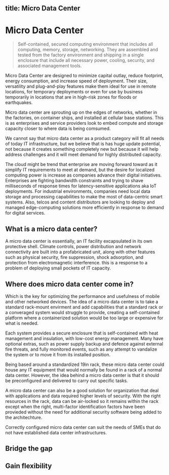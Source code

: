 title: Micro Data Center
---

# Micro Data Center

> Self-contained, secured computing environment that includes all computing, memory, storage, networking. They are assembled and tested from the factory environment and shipping in a single enclosure that include all necessary power, cooling, security, and associated management tools.

Micro Data Center are designed to minimize capital outlay, reduce footprint, energy consumption, and increase speed of deployment. Their size, versatility and plug-and-play features make them ideal for use in remote locations, for temporary deployments or even for use by business temporarily in locations that are in high-risk zones for floods or earthquakes.

Micro data center are sprouting up on the edges of networks, whether in the factories, on container ships, and installed at cellular base stations. This is as enterprises and service providers look to embed compute and storage capacity closer to where data is being comsumed.

We cannot say that micro data center as a product category will fit all needs of today IT infrastructure, but we believe that is has huge update potential, not because it creates something completely new but because it will help address challenges and it will meet demand for highly distributed capacity.

The cloud might be trend that enterprise are moving forward toward as it simplify IT requirements to meet at demand, but the desire for localized computing power is increase as companies advance their digital initiatives. Enterprises are fighting bandwidth constraints and trying to shave milliseconds of response times for latency-sensitive applications aka IoT deployments. For industrial environments, companies need local data storage and processing capabilities to make the most of data-centric smart systems. Also, telcos and content distributors are looking to deploy and managed edge-computing solutions more efficiently in response to demand for digital services.

## What is a micro data center?

A micro data center is essentially, an IT facility excapsulated in its own protective shell. Climate controls, power distribution and network connectivity are built into a profabricated unit, along with other features such as physical security, fire suppression, shock adsorption, and protection from electromagnetic interference. this is a response to a problem of deploying small pockets of IT capacity.

## Where does micro data center come in?

Which is the key for optimizing the performance and usefulness of mobile and other networked devices. The idea of a micro data center is to take a standard rack-mount envirment and add capabilities that a standard rack or a converaged system would struggle to provide, creating a self-contained platform where a containerized solution would be too large or expensive for what is needed.

Each system provides a secure enclosure that is self-contained with heat management and insulation, with low-cost energy management. Many have optional extras, such as power supply backup and defence against external fire threats, and fully monitored events, such as any attempt to vandalize the system or to move it from its installed position.

Being based around a standardized 19in rack, these micro data center could house any IT equipment that would normally be found in a rack of a normal data center. However, the idea behind a micro data center is that it should be preconfigured and delivered to carry out specific tasks.

A micro data center can also be a good solution for organization that deal with applications and data required higher levels of security. With the right resources in the rack, data can be air-locked so it remains within the rack except when the right, multi-factor identification factors have been provieded without the need for additional security software being added to the architechture.

Correctly configured micro data center can suit the needs of SMEs that do not have established data center infrastructures.

## Bridge the gap

## Gain flexibility